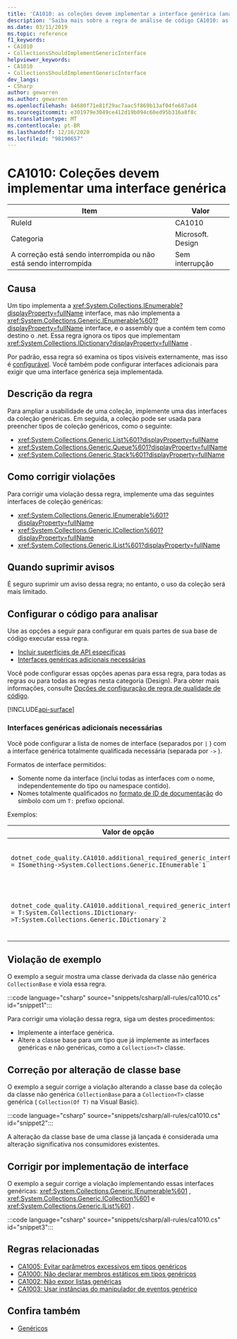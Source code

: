 ```yaml
---
title: 'CA1010: as coleções devem implementar a interface genérica (análise de código)'
description: 'Saiba mais sobre a regra de análise de código CA1010: as coleções devem implementar a interface genérica'
ms.date: 03/11/2019
ms.topic: reference
f1_keywords:
- CA1010
- CollectionsShouldImplementGenericInterface
helpviewer_keywords:
- CA1010
- CollectionsShouldImplementGenericInterface
dev_langs:
- CSharp
author: gewarren
ms.author: gewarren
ms.openlocfilehash: 84680f71e81f29ac7aac5f869b13af04fe687ad4
ms.sourcegitcommit: e301979e3049ce412d19b094c60ed95b316a8f8c
ms.translationtype: MT
ms.contentlocale: pt-BR
ms.lasthandoff: 12/16/2020
ms.locfileid: "98190657"
---
```

# <a name="ca1010-collections-should-implement-generic-interface"></a>CA1010: Coleções devem implementar uma interface genérica

| Item                                     | Valor            |
|------------------------------------------|------------------|
| RuleId                                   | CA1010           |
| Categoria                                 | Microsoft. Design |
| A correção está sendo interrompida ou não está sendo interrompida | Sem interrupção     |

## <a name="cause"></a>Causa

Um tipo implementa a <xref:System.Collections.IEnumerable?displayProperty=fullName> interface, mas não implementa a <xref:System.Collections.Generic.IEnumerable%601?displayProperty=fullName> interface, e o assembly que a contém tem como destino o .net. Essa regra ignora os tipos que implementam <xref:System.Collections.IDictionary?displayProperty=fullName> .

Por padrão, essa regra só examina os tipos visíveis externamente, mas isso é [configurável](#configure-code-to-analyze). Você também pode configurar interfaces adicionais para exigir que uma interface genérica seja implementada.

## <a name="rule-description"></a>Descrição da regra

Para ampliar a usabilidade de uma coleção, implemente uma das interfaces da coleção genéricas. Em seguida, a coleção pode ser usada para preencher tipos de coleção genéricos, como o seguinte:

- <xref:System.Collections.Generic.List%601?displayProperty=fullName>
- <xref:System.Collections.Generic.Queue%601?displayProperty=fullName>
- <xref:System.Collections.Generic.Stack%601?displayProperty=fullName>

## <a name="how-to-fix-violations"></a>Como corrigir violações

Para corrigir uma violação dessa regra, implemente uma das seguintes interfaces de coleção genéricas:

- <xref:System.Collections.Generic.IEnumerable%601?displayProperty=fullName>
- <xref:System.Collections.Generic.ICollection%601?displayProperty=fullName>
- <xref:System.Collections.Generic.IList%601?displayProperty=fullName>

## <a name="when-to-suppress-warnings"></a>Quando suprimir avisos

É seguro suprimir um aviso dessa regra; no entanto, o uso da coleção será mais limitado.

## <a name="configure-code-to-analyze"></a>Configurar o código para analisar

Use as opções a seguir para configurar em quais partes de sua base de código executar essa regra.

- [Incluir superfícies de API específicas](#include-specific-api-surfaces)
- [Interfaces genéricas adicionais necessárias](#additional-required-generic-interfaces)

Você pode configurar essas opções apenas para essa regra, para todas as regras ou para todas as regras nesta categoria (Design). Para obter mais informações, consulte [Opções de configuração de regra de qualidade de código](../code-quality-rule-options.md).

[!INCLUDE[api-surface](~/includes/code-analysis/api-surface.md)]

### <a name="additional-required-generic-interfaces"></a>Interfaces genéricas adicionais necessárias

Você pode configurar a lista de nomes de interface (separados por `|` ) com a interface genérica totalmente qualificada necessária (separada por `->` ).

Formatos de interface permitidos:

- Somente nome da interface (inclui todas as interfaces com o nome, independentemente do tipo ou namespace contido).
- Nomes totalmente qualificados no [formato de ID de documentação](../../../csharp/programming-guide/xmldoc/processing-the-xml-file.md#id-strings) do símbolo com um `T:` prefixo opcional.

Exemplos:

| Valor de opção | Resumo |
| --- | --- |
|``dotnet_code_quality.CA1010.additional_required_generic_interfaces = ISomething->System.Collections.Generic.IEnumerable`1`` | Todos os tipos que implementam, `ISomething` independentemente de seu namespace, devem também ser implementados <xref:System.Collections.Generic.IEnumerable%601?displayProperty=fullName> . |
|``dotnet_code_quality.CA1010.additional_required_generic_interfaces = T:System.Collections.IDictionary->T:System.Collections.Generic.IDictionary`2`` | Todos os tipos que implementam <xref:System.Collections.IDictionary?displayProperty=fullName> também devem ser implementados <xref:System.Collections.Generic.IDictionary%602?displayProperty=fullName> . |

## <a name="example-violation"></a>Violação de exemplo

O exemplo a seguir mostra uma classe derivada da classe não genérica `CollectionBase` e viola essa regra.

:::code language="csharp" source="snippets/csharp/all-rules/ca1010.cs" id="snippet1":::

Para corrigir uma violação dessa regra, siga um destes procedimentos:

- Implemente a interface genérica.
- Altere a classe base para um tipo que já implemente as interfaces genéricas e não genéricas, como a `Collection<T>` classe.

## <a name="fix-by-base-class-change"></a>Correção por alteração de classe base

O exemplo a seguir corrige a violação alterando a classe base da coleção da classe não genérica `CollectionBase` para a `Collection<T>` classe genérica ( `Collection(Of T)` na Visual Basic).

:::code language="csharp" source="snippets/csharp/all-rules/ca1010.cs" id="snippet2":::

A alteração da classe base de uma classe já lançada é considerada uma alteração significativa nos consumidores existentes.

## <a name="fix-by-interface-implementation"></a>Corrigir por implementação de interface

O exemplo a seguir corrige a violação implementando essas interfaces genéricas: <xref:System.Collections.Generic.IEnumerable%601> , <xref:System.Collections.Generic.ICollection%601> e <xref:System.Collections.Generic.IList%601> .

:::code language="csharp" source="snippets/csharp/all-rules/ca1010.cs" id="snippet3":::

## <a name="related-rules"></a>Regras relacionadas

- [CA1005: Evitar parâmetros excessivos em tipos genéricos](ca1005.md)
- [CA1000: Não declarar membros estáticos em tipos genéricos](ca1000.md)
- [CA1002: Não expor listas genéricas](ca1002.md)
- [CA1003: Usar instâncias do manipulador de eventos genérico](ca1003.md)

## <a name="see-also"></a>Confira também

- [Genéricos](../../../csharp/programming-guide/generics/index.md)
